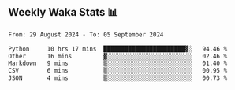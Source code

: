 ## Weekly Waka Stats 📊
<!--START_SECTION:waka-->

```txt
From: 29 August 2024 - To: 05 September 2024

Python     10 hrs 17 mins  ███████████████████████▓░   94.46 %
Other      16 mins         ▓░░░░░░░░░░░░░░░░░░░░░░░░   02.46 %
Markdown   9 mins          ▒░░░░░░░░░░░░░░░░░░░░░░░░   01.40 %
CSV        6 mins          ▒░░░░░░░░░░░░░░░░░░░░░░░░   00.95 %
JSON       4 mins          ▒░░░░░░░░░░░░░░░░░░░░░░░░   00.73 %
```

<!--END_SECTION:waka-->

<!--

Here are some ideas to get you started:

- 🔭 I’m currently working on (way to add branches committed on)
- 🌱 I’m currently learning Web Frameworks and Machine Learning! (Lisp, JS (react & angular), Python, and __)
- 💬 Ask me about ...
- 📫 How to reach me: 
- 😄 Pronouns: He/Him/His
- ⚡ Fun fact: ...

that-recsys-lab
-->
